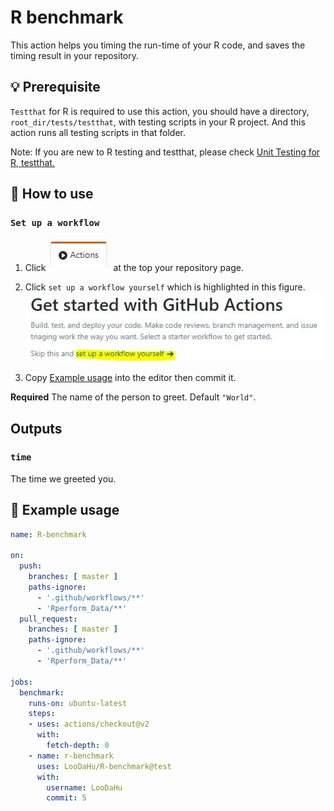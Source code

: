 # R benchmark

This action helps you timing the run-time of your R code, and saves the timing result in your repository. 

## :bulb: Prerequisite

`Testthat` for R is required to use this action, you should have a directory, `root_dir/tests/testthat`, with testing scripts in your R project. And this action runs all testing scripts in that folder.

Note: If you are new to R testing and testthat, please check [Unit Testing for R, testthat.](https://testthat.r-lib.org/)

## :wrench: How to use


### `Set up a workflow`

1. Click ![Action button](./readme_pics/action_button.JPG) at the top your repository page.

2. Click `set up a workflow yourself` which is highlighted in this figure.![set-up link](./readme_pics/set_up_link.JPG)  

3. Copy [Example usage](<Example usage>) into the editor then commit it.


**Required** The name of the person to greet. Default `"World"`.

## Outputs

### `time`

The time we greeted you.

## :pencil: Example usage

```yaml
name: R-benchmark

on:
  push:
    branches: [ master ]
    paths-ignore: 
      - '.github/workflows/**'
      - 'Rperform_Data/**'
  pull_request:
    branches: [ master ]
    paths-ignore: 
      - '.github/workflows/**'
      - 'Rperform_Data/**'

jobs:
  benchmark:
    runs-on: ubuntu-latest
    steps:
    - uses: actions/checkout@v2
      with:
        fetch-depth: 0
    - name: r-benchmark
      uses: LooDaHu/R-benchmark@test
      with:
        username: LooDaHu
        commit: 5
```
